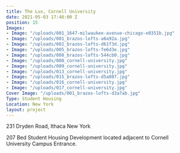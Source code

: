 ```yaml
---
title: The Lux, Cornell University
date: 2021-05-03 17:48:00 Z
position: 15
Images:
- Image: "/uploads/001_1647-milwaukee-avenue-chicago-e0351b.jpg"
- Image: "/uploads/001_brazos-lofts-a6a92a.jpg"
- Image: "/uploads/002_brazos-lofts-d61f3d.jpg"
- Image: "/uploads/005_brazos-lofts-fe6d3e.jpg"
- Image: "/uploads/008_brazos-lofts-544cb0.jpg"
- Image: "/uploads/008_cornell-university.jpg"
- Image: "/uploads/009_cornell-university.jpg"
- Image: "/uploads/013_cornell-university.jpg"
- Image: "/uploads/015_brazos-lofts-d5a887.jpg"
- Image: "/uploads/016_cornell-university.jpg"
- Image: "/uploads/017_cornell-university.jpg"
Cover Image: "/uploads/001_brazos-lofts-d3a7ab.jpg"
Type: Student Housing
Location: New York
layout: project
---
```


231 Dryden Road, Ithaca New York

207 Bed Student Housing Development located adjacent to Cornell University Campus Entrance.

